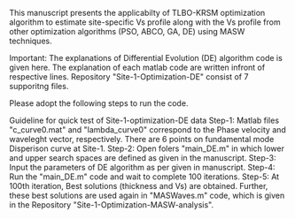 This manuscript presents the applicabilty of TLBO-KRSM optimization algorithm to estimate site-specific Vs profile along with the Vs profile from other optimization algorithms (PSO, ABCO, GA, DE) using MASW techniques.

Important: The explanations of Differential Evolution (DE) algorithm code is given here.
           The explanation of each matlab code are written infront of respective lines.
           Repository "Site-1-Optimization-DE" consist of 7 supporitng files.

           
Please adopt the following steps to run the code.

Guideline for quick test of Site-1-optimization-DE data
Step-1:  Matlab files "c_curve0.mat" and "lambda_curve0" correspond to the Phase velocity and waveleght vector, respectively. There are 6 points on fundamental mode Disperison curve at Site-1.
Step-2: Open folers "main_DE.m" in which lower and upper search spaces are defined as given in the manuscript.
Step-3: Input the parameters of DE algorithm as per given in manuscript. 
Step-4: Run the "main_DE.m" code and wait to complete 100 iterations.
Step-5: At 100th iteration, Best solutions (thickness and Vs) are obtained. Further, these best solutions are used again in "MASWaves.m" code, which is given in the Repository "Site-1-Optimization-MASW-analysis".
